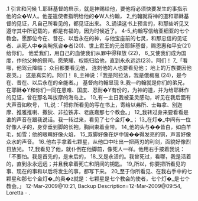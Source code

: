 .1 
引言和问候 
1_耶稣基督的启示，就是神赐给他，要他将必须快要发生的事指示他的众�W人。他差遣使者指明给他的�W人约翰， 2_约翰就将神的道和耶稣基督的见证，凡自己所看见的，都见证出来。 3_诵读这书上预言的，和那些听见又遵守其中所记载的，都是有福的，因为时候近了。 
4-5_约翰写信给亚细亚的七个教会。愿那位今在、昔在、以后永在的神，与他宝座前的七灵，和那忠信的见证者、从死人中�突畹氖咨�者(20)、世上君王的元首耶稣基督，赐恩惠和平安(21)给你们。 
他爱我们，用自己的血使我们从罪中得释放 (22)， 6_又使我们成为国度，作他父神的祭司。愿荣耀、权能归给他，直到永永远远(23)。阿们！ 
7_「看哪，他驾云降临； 
众目都要看见他， 
连刺他的人也要看见他； 
地上的万族要因他哀哭。」 
这是真实的。阿们！ 
8_主神说：「我是阿拉法，我是俄梅戛 (24)，是今在、昔在、以后永在的全能者。」 
基督向约翰显现 
9_我―约翰就是你们的弟兄，在耶稣�Y和你们一同在患难、国度、忍耐�Y有份的，为神的道，并为给耶稣作的见证，曾在那名叫拔摩的海岛上。 10_有一主日我被圣灵感动，听见在我后面有大声音如吹号， 11_说：「把你所看见的写在书上，寄给以弗所、士每拿、别迦摩、推雅推喇、撒狄、非拉铁非、老底嘉那七个教会。」 
12_我转过身来要看看是谁的声音在跟我说话。我一转过来，看见了七个金灯�_； 13_在灯�_中间有一位好像人子的，身穿垂到脚的长袍，胸间束着金带。 14_他的头与��皆白，如白羊毛，如雪；他的眼睛好像火焰， 15_双脚好像在炉中锻��得发亮的铜，声音好像众水的声音。 16_他右手拿着七颗星，从他口中吐出一把两刃的利剑，面貌好像烈日放光。 
17_我看见了他，就仆倒在他脚前，像死人一样。他用右手按着我说：「不要怕。我是首先的，是末后的， 18_又是永活的。我曾死过，看哪，我是活着的，直到永永远远；并且我拿着死亡和阴间的钥匙。 19_所以，你要把所看见的事、现在的事和以后将发生的事，都写下来。 20_至于你所看见、在我右手中的七颗星和那七个金灯�_的奥�z就是：七颗星是七个教会的使者，七个灯�_是七个教会。」 
12-Mar-2009@10:21, Backup Description=12-Mar-2009@09:54, Loretta - 
.